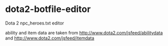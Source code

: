 # dota2-botfile-editor
Dota 2 npc_heroes.txt editor

ability and item data are taken from http://www.dota2.com/jsfeed/abilitydata and http://www.dota2.com/jsfeed/itemdata